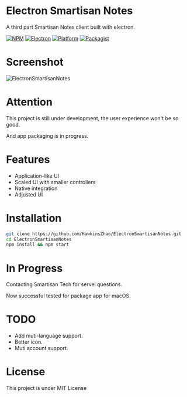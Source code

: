 # Electron Smartisan Notes

A third part Smartisan Notes client built with electron.

[![NPM](https://img.shields.io/badge/npm-3.7.3-red.svg)]()
[![Electron](https://img.shields.io/badge/electron-1.2.6-94E6F8.svg)]()
[![Platform](https://img.shields.io/badge/platform-macOS%20%7C%20Windows%20%7C%20Linux-green.svg)]()
[![Packagist](https://img.shields.io/packagist/l/doctrine/orm.svg?maxAge=2592000)]()

# Screenshot

![ElectronSmartisanNotes](https://raw.githubusercontent.com/HawkinsZhao/ElectronSmartisanNotes/master/scrrenshots/img1.pn://raw.githubusercontent.com/HawkinsZhao/ElectronSmartisanNotes/master/scrrenshots/img1.png)

# Attention
This project is still under development, the user experience won't be so good.

And app packaging is in progress.

# Features
* Application-like UI
* Scaled UI with smaller controllers
* Native integration
* Adjusted UI

# Installation
```bash
git clone https://github.com/HawkinsZhao/ElectronSmartisanNotes.git
cd ElectronSmartisanNotes
npm install && npm start
```

# In Progress
Contacting Smartisan Tech for servel questions.

Now successful tested for package app for macOS.

# TODO
* Add muti-language support.
* Better icon.
* Muti account support.


# License
This project is under MIT License

